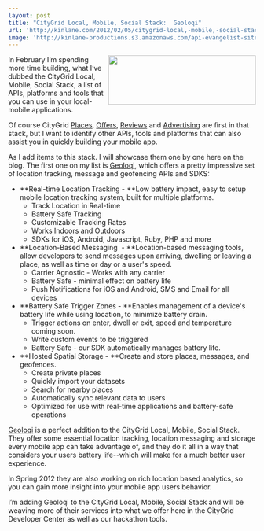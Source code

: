 ```yaml
---
layout: post
title: "CityGrid Local, Mobile, Social Stack:  Geoloqi"
url: 'http://kinlane.com/2012/02/05/citygrid-local,-mobile,-social-stack--geoloqi/'
image: 'http://kinlane-productions.s3.amazonaws.com/api-evangelist-site/blog/Geoloqi_Logo.png'
---
```


[<img class="aligncenter size-full wp-image-589" title="Geoloqi_Logo" src="http://www.citygridmedia.com/developer/wp-content/uploads/2012/02/Geoloqi_Logo.png" alt="" width="300" height="100" align="right" />][1]In February I’m spending more time building, what I’ve dubbed the CityGrid Local, Mobile, Social Stack, a list of APIs, platforms and tools that you can use in your local-mobile applications.

Of course CityGrid [Places][2], [Offers][3], [Reviews][4] and [Advertising][5] are first in that stack, but I want to identify other APIs, tools and platforms that can also assist you in quickly building your mobile app.

As I add items to this stack. I will showcase them one by one here on the blog. The first one on my list is [Geoloqi][1], which offers a pretty impressive set of location tracking, message and geofencing APIs and SDKS:

  * **Real-time Location Tracking - **Low battery impact, easy to setup mobile location tracking system, built for multiple platforms.
    * Track Location in Real-time
    * Battery Safe Tracking
    * Customizable Tracking Rates
    * Works Indoors and Outdoors
    * SDKs for iOS, Android, Javascript, Ruby, PHP and more
  * **Location-Based Messaging  - **Location-based messaging tools, allow developers to send messages upon arriving, dwelling or leaving a place, as well as time or day or a user's speed.
    * Carrier Agnostic - Works with any carrier
    * Battery Safe - minimal effect on battery life
    * Push Notifications for iOS and Android, SMS and Email for all devices
  * **Battery Safe Trigger Zones - **Enables management of a device's battery life while using location, to minimize battery drain.
    * Trigger actions on enter, dwell or exit, speed and temperature coming soon.
    * Write custom events to be triggered
    * Battery Safe - our SDK automatically manages battery life.
  * **Hosted Spatial Storage - **Create and store places, messages, and geofences.
    * Create private places
    * Quickly import your datasets
    * Search for nearby places
    * Automatically sync relevant data to users
    * Optimized for use with real-time applications and battery-safe operations

[Geoloqi][1] is a perfect addition to the CityGrid Local, Mobile, Social Stack. They offer some essential location tracking, location messaging and storage every mobile app can take advantage of, and they do it all in a way that considers your users battery life--which will make for a much better user experience.

In Spring 2012 they are also working on rich location based analytics, so you can gain more insight into your mobile app users behavior.

I’m adding Geoloqi to the CityGrid Local, Mobile, Social Stack and will be weaving more of their services into what we offer here in the CityGrid Developer Center as well as our hackathon tools.

   [1]: https://developers.geoloqi.com/ (Geoloqi)
   [2]: http://docs.citygridmedia.com/display/citygridv2/Places%20API (Places)
   [3]: http://docs.citygridmedia.com/display/citygridv2/Offers%20API (Offers)
   [4]: http://docs.citygridmedia.com/display/citygridv2/Reviews%20API (Reviews)
   [5]: http://docs.citygridmedia.com/display/citygridv2/Ads%20by%20CityGrid (Advertising)
